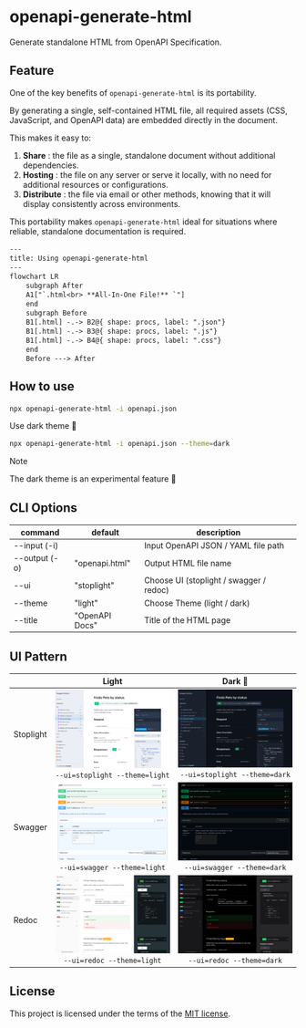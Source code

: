 # openapi-generate-html

Generate standalone HTML from OpenAPI Specification. 

## Feature

One of the key benefits of `openapi-generate-html` is its portability.

By generating a single, self-contained HTML file, all required assets (CSS, JavaScript, and OpenAPI data) are embedded directly in the document.

This makes it easy to:

1. **Share** : the file as a single, standalone document without additional dependencies.
2. **Hosting** : the file on any server or serve it locally, with no need for additional resources or configurations.
3. **Distribute** : the file via email or other methods, knowing that it will display consistently across environments.

This portability makes `openapi-generate-html` ideal for situations where reliable, standalone documentation is required.

```mermaid
---
title: Using openapi-generate-html
---
flowchart LR
    subgraph After
    A1["`.html<br> **All-In-One File!** `"]
    end
    subgraph Before
    B1[.html] -.-> B2@{ shape: procs, label: ".json"}
    B1[.html] -.-> B3@{ shape: procs, label: ".js"}
    B1[.html] -.-> B4@{ shape: procs, label: ".css"}
    end
    Before ---> After
```

## How to use

```bash
npx openapi-generate-html -i openapi.json
```

Use dark theme 🌙

```bash
npx openapi-generate-html -i openapi.json --theme=dark
```

> [!NOTE]
> The dark theme is an experimental feature 🧪

## CLI Options

| command       | default        | description                             |
| ------------- | -------------- | --------------------------------------- |
| --input (-i)  |                | Input OpenAPI JSON / YAML file path     |
| --output (-o) | "openapi.html" | Output HTML file name                   |
| --ui          | "stoplight"    | Choose UI (stoplight / swagger / redoc) |
| --theme       | "light"        | Choose Theme (light / dark)             |
| --title       | "OpenAPI Docs" | Title of the HTML page                  |

## UI Pattern

|           | Light                                                                       | Dark 🧪                                                                  |
| --------- | :-------------------------------------------------------------------------: | :----------------------------------------------------------------------: |
| Stoplight | ![Stoplight Light](docs/stoplight_light.png) `--ui=stoplight --theme=light` | ![Stoplight Dark](docs/stoplight_dark.png) `--ui=stoplight --theme=dark` |
| Swagger   | ![Swagger Light](docs/swagger_light.png) `--ui=swagger --theme=light`       | ![Swagger Dark](docs/swagger_dark.png) `--ui=swagger --theme=dark`       |
| Redoc     | ![Redoc Light](docs/redoc_light.png) `--ui=redoc --theme=light`             | ![Redoc Dark](docs/redoc_dark.png) `--ui=redoc --theme=dark`             |

## License

This project is licensed under the terms of the [MIT license](./LICENSE).
